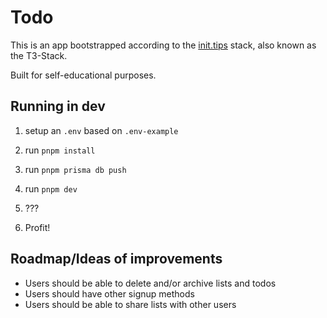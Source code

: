 # Todo

This is an app bootstrapped according to the [init.tips](https://init.tips) stack, also known as the T3-Stack.

Built for self-educational purposes.

## Running in dev

1. setup an `.env` based on `.env-example`

2. run `pnpm install`

3. run `pnpm prisma db push`

4. run `pnpm dev`

5. ???

6. Profit!

## Roadmap/Ideas of improvements

- Users should be able to delete and/or archive lists and todos
- Users should have other signup methods
- Users should be able to share lists with other users
